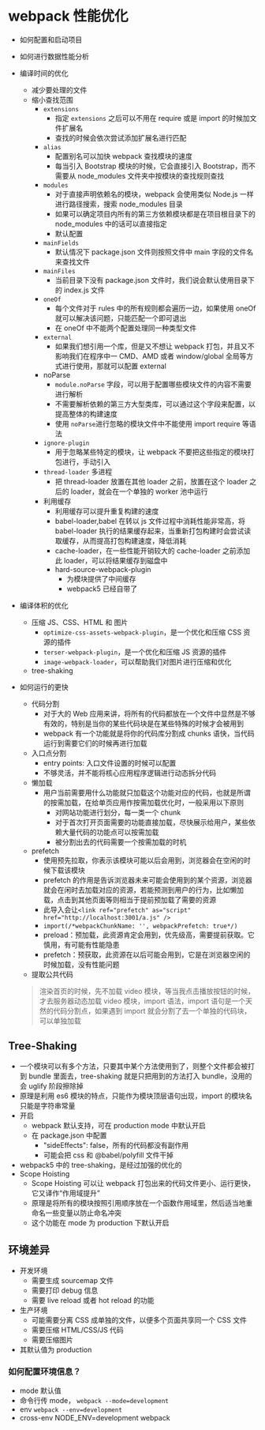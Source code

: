 # webpack 性能优化

- 如何配置和启动项目
- 如何进行数据性能分析
- 编译时间的优化
  - 减少要处理的文件
  - 缩小查找范围
    - `extensions`
      - 指定 `extensions` 之后可以不用在 require 或是 import 的时候加文件扩展名
      - 查找的时候会依次尝试添加扩展名进行匹配
    - `alias`
      - 配置别名可以加快 webpack 查找模块的速度
      - 每当引入 Bootstrap 模块的时候，它会直接引入 Bootstrap，而不需要从 node_modules 文件夹中按模块的查找规则查找
    - `modules`
      - 对于直接声明依赖名的模块，webpack 会使用类似 Node.js 一样进行路径搜索，搜索 node_modules 目录
      - 如果可以确定项目内所有的第三方依赖模块都是在项目根目录下的 node_modules 中的话可以直接指定
      - 默认配置
    - `mainFields`
      - 默认情况下 package.json 文件则按照文件中 main 字段的文件名来查找文件
    - `mainFiles`
      - 当前目录下没有 package.json 文件时，我们说会默认使用目录下的 index.js 文件
    - `oneOf`
      - 每个文件对于 rules 中的所有规则都会遍历一边，如果使用 oneOf 就可以解决该问题，只能匹配一个即可退出
      - 在 oneOf 中不能两个配置处理同一种类型文件
    - `external`
      - 如果我们想引用一个库，但是又不想让 webpack 打包，并且又不影响我们在程序中一 CMD、AMD 或者 window/global 全局等方式进行使用，那就可以配置 external
    - noParse
      - `module.noParse` 字段，可以用于配置哪些模块文件的内容不需要进行解析
      - 不需要解析依赖的第三方大型类库，可以通过这个字段来配置，以提高整体的构建速度
      - 使用 `noParse`进行忽略的模块文件中不能使用 import require 等语法
    - `ignore-plugin`
      - 用于忽略某些特定的模块，让 webpack 不要把这些指定的模块打包进行，手动引入
    - `thread-loader` 多进程
      - 把 thread-loader 放置在其他 loader 之前，放置在这个 loader 之后的 loader，就会在一个单独的 worker 池中运行
    - 利用缓存
      - 利用缓存可以提升重复构建的速度
      - babel-loader,babel 在转以 js 文件过程中消耗性能非常高，将 babel-loader 执行的结果缓存起来，当重新打包构建时会尝试读取缓存，从而提高打包构建速度，降低消耗
      - cache-loader，在一些性能开销较大的 cache-loader 之前添加此 loader，可以将结果缓存到磁盘中
      - hard-source-webpack-plugin
        - 为模块提供了中间缓存
        - webpack5 已经自带了
- 编译体积的优化
  - 压缩 JS、CSS、HTML 和 图片
    - `optimize-css-assets-webpack-plugin`，是一个优化和压缩 CSS 资源的插件
    - `terser-webpack-plugin`，是一个优化和压缩 JS 资源的插件
    - `image-webpack-loader`，可以帮助我们对图片进行压缩和优化
  - tree-shaking
- 如何运行的更快

  - 代码分割
    - 对于大的 Web 应用来讲，将所有的代码都放在一个文件中显然是不够有效的，特别是当你的某些代码块是在某些特殊的时候才会被用到
    - webpack 有一个功能就是将你的代码库分割成 chunks 语快，当代码运行到需要它们的时候再进行加载
  - 入口点分割
    - entry points: 入口文件设置的时候可以配置
    - 不够灵活，并不能将核心应用程序逻辑进行动态拆分代码
  - 懒加载
    - 用户当前需要用什么功能就只加载这个功能对应的代码，也就是所谓的按需加载，在给单页应用作按需加载优化时，一般采用以下原则
      - 对网站功能进行划分，每一类一个 chunk
      - 对于首次打开页面需要的功能直接加载，尽快展示给用户，某些依赖大量代码的功能点可以按需加载
      - 被分割出去的代码需要一个按需加载的时机
  - prefetch
    - 使用预先拉取，你表示该模块可能以后会用到，浏览器会在空闲的时候下载该模块
    - prefetch 的作用是告诉浏览器未来可能会使用到的某个资源，浏览器就会在闲时去加载对应的资源，若能预测到用户的行为，比如懒加载，点击到其他页面等则相当于提前预加载了需要的资源
    - 此导入会让`<link ref="prefetch" as="script" href="http://localhost:3001/a.js" />`
    - `import(/*webpackChunkName: '', webpackPrefetch: true*/)`
    - preload：预加载，此资源肯定会用到，优先级高，需要提前获取。它慎用，有可能有性能隐患
    - prefetch：预获取，此资源在以后可能会用到，它是在浏览器空闲的时候加载，没有性能问题
  - 提取公共代码

  > 渲染首页的时候，先不加载 video 模块，等当我点击播放按钮的时候，才去服务器动态加载 video 模块，import 语法，import 语句是一个天然的代码分割点，如果遇到 import 就会分割了去一个单独的代码块，可以单独加载

## Tree-Shaking

- 一个模块可以有多个方法，只要其中某个方法使用到了，则整个文件都会被打到 bundle 里面去，tree-shaking 就是只把用到的方法打入 bundle，没用的会 uglify 阶段擦除掉
- 原理是利用 es6 模块的特点，只能作为模块顶层语句出现，import 的模块名只能是字符串常量
- 开启
  - webpack 默认支持，可在 production mode 中默认开启
  - 在 package.json 中配置
    - "sideEffects": false，所有的代码都没有副作用
    - 可能会把 css 和 @babel/polyfill 文件干掉
- webpack5 中的 tree-shaking，是经过加强的优化的
- Scope Hoisting
  - Scope Hoisting 可以让 webpack 打包出来的代码文件更小、运行更快，它又译作“作用域提升”
  - 原理是将所有的模块按照引用顺序放在一个函数作用域里，然后适当地重命名一些变量以防止命名冲突
  - 这个功能在 mode 为 production 下默认开启

## 环境差异

- 开发环境
  - 需要生成 sourcemap 文件
  - 需要打印 debug 信息
  - 需要 live reload 或者 hot reload 的功能
- 生产环境
  - 可能需要分离 CSS 成单独的文件，以便多个页面共享同一个 CSS 文件
  - 需要压缩 HTML/CSS/JS 代码
  - 需要压缩图片
- 其默认值为 production

### 如何配置环境信息？

- mode 默认值
- 命令行传 mode， `webpack --mode=development`
- env `webpack --env=development`
- cross-env NODE_ENV=development webpack
